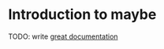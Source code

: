 # Introduction to maybe

TODO: write [great documentation](http://jacobian.org/writing/great-documentation/what-to-write/)
